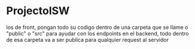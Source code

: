 # ProjectoISW
los de front, pongan todo su codigo dentro de una carpeta que se llame o "public" o "src"
para ayudar con los endpoints en el backend, todo dentro de esa carpeta va a ser publica para qualquier request al servidor